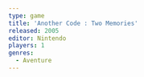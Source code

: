 ```yaml
---
type: game
title: 'Another Code : Two Memories'
released: 2005
editor: Nintendo
players: 1
genres:
  - Aventure
---
```

